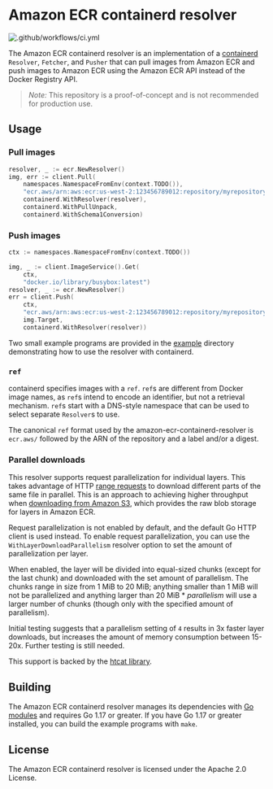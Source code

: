 # Amazon ECR containerd resolver

![.github/workflows/ci.yml](https://github.com/awslabs/amazon-ecr-containerd-resolver/workflows/.github/workflows/ci.yml/badge.svg)

The Amazon ECR containerd resolver is an implementation of a
[containerd](https://github.com/containerd/containerd)
`Resolver`, `Fetcher`, and `Pusher` that can pull images from Amazon ECR and
push images to Amazon ECR using the Amazon ECR API instead of the Docker
Registry API.

> *Note:* This repository is a proof-of-concept and is not recommended for
> production use.

## Usage

### Pull images
```go
resolver, _ := ecr.NewResolver()
img, err := client.Pull(
    namespaces.NamespaceFromEnv(context.TODO()),
    "ecr.aws/arn:aws:ecr:us-west-2:123456789012:repository/myrepository:mytag",
    containerd.WithResolver(resolver),
    containerd.WithPullUnpack,
    containerd.WithSchema1Conversion)
```

### Push images
```go
ctx := namespaces.NamespaceFromEnv(context.TODO())

img, _ := client.ImageService().Get(
	ctx,
	"docker.io/library/busybox:latest")
resolver, _ := ecr.NewResolver()
err = client.Push(
	ctx,
	"ecr.aws/arn:aws:ecr:us-west-2:123456789012:repository/myrepository:mytag",
	img.Target,
	containerd.WithResolver(resolver))
```

Two small example programs are provided in the [example](example)
directory demonstrating how to use the resolver with containerd.

### `ref`

containerd specifies images with a `ref`. `ref`s are different from Docker
image names, as `ref`s intend to encode an identifier, but not a retrieval
mechanism.  `ref`s start with a DNS-style namespace that can be used to select
separate `Resolver`s to use.

The canonical `ref` format used by the amazon-ecr-containerd-resolver is
`ecr.aws/` followed by the ARN of the repository and a label and/or a digest.

### Parallel downloads

This resolver supports request parallelization for individual layers.  This
takes advantage of HTTP [range requests](https://tools.ietf.org/html/rfc7233) to
download different parts of the same file in parallel.  This is an approach to
achieving higher throughput when [downloading from Amazon
S3](https://docs.aws.amazon.com/AmazonS3/latest/dev/optimizing-performance-design-patterns.html#optimizing-performance-parallelization),
which provides the raw blob storage for layers in Amazon ECR.

Request parallelization is not enabled by default, and the default Go HTTP
client is used instead.  To enable request parallelization, you can use the
`WithLayerDownloadParallelism` resolver option to set the amount of
parallelization per layer.

When enabled, the layer will be divided into equal-sized chunks (except for the
last chunk) and downloaded with the set amount of parallelism.  The chunks range
in size from 1 MiB to 20 MiB; anything smaller than 1 MiB will not be
parallelized and anything larger than 20 MiB * *parallelism* will use a larger
number of chunks (though only with the specified amount of parallelism).

Initial testing suggests that a parallelism setting of `4` results in 3x faster
layer downloads, but increases the amount of memory consumption between 15-20x.
Further testing is still needed.

This support is backed by the [htcat library](https://github.com/htcat/htcat).

## Building

The Amazon ECR containerd resolver manages its dependencies with [Go modules](https://github.com/golang/go/wiki/Modules) and requires Go 1.17 or greater.
If you have Go 1.17 or greater installed, you can build the example programs with `make`.

## License

The Amazon ECR containerd resolver is licensed under the Apache 2.0 License.
